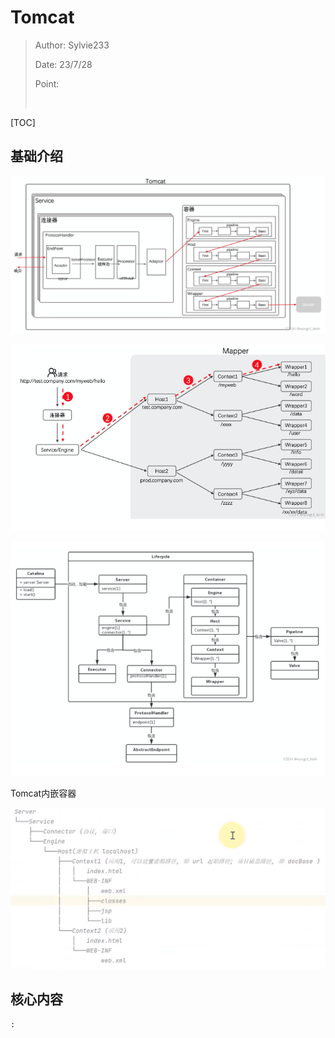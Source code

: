 # Tomcat

> Author: Sylvie233
>
> Date: 23/7/28
>
> Point:
>
> ​	

[TOC]

## 基础介绍

![image-20230729055723287](Tomcat.assets/image-20230729055723287.png)

![image-20230729055819425](Tomcat.assets/image-20230729055819425.png)

![image-20230729060051075](Tomcat.assets/image-20230729060051075.png)

Tomcat内嵌容器

![image-20230730195504113](Tomcat.assets/image-20230730195504113.png)









## 核心内容

```
:
	
```



